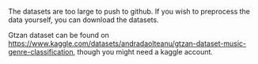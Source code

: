 The datasets are too large to push to github. If you wish to preprocess the data yourself, you can download the datasets. 

Gtzan dataset can be found on https://www.kaggle.com/datasets/andradaolteanu/gtzan-dataset-music-genre-classification, though you might need a kaggle account. 

